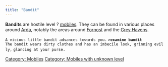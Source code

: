 ```yaml
---
title: "Bandit"
---
```


**Bandits** are hostile level ? [mobiles](mobile "wikilink"). They can
be found in various places around [Arda](Arda "wikilink"), notably the
areas around [Fornost](Fornost "wikilink") and the [Grey
Havens](Grey_Havens "wikilink").

`A vicious little bandit advances towards you.`
`>`**`examine bandit`**
`The bandit wears dirty clothes and has an imbecile look, grinning evilly,`
`glancing at your purse.`

[Category: Mobiles](Category:_Mobiles "wikilink") [Category: Mobiles
with unknown level](Category:_Mobiles_with_unknown_level "wikilink")
